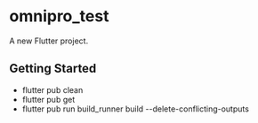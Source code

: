 # omnipro_test

A new Flutter project.

## Getting Started

- flutter pub clean
- flutter pub get
- flutter pub run build_runner build --delete-conflicting-outputs
